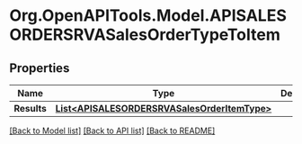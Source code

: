 # Org.OpenAPITools.Model.APISALESORDERSRVASalesOrderTypeToItem

## Properties

Name | Type | Description | Notes
------------ | ------------- | ------------- | -------------
**Results** | [**List&lt;APISALESORDERSRVASalesOrderItemType&gt;**](APISALESORDERSRVASalesOrderItemType.md) |  | [optional] 

[[Back to Model list]](../README.md#documentation-for-models) [[Back to API list]](../README.md#documentation-for-api-endpoints) [[Back to README]](../README.md)


